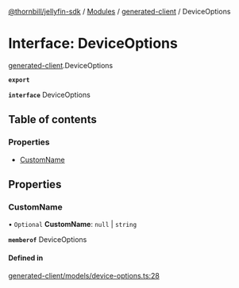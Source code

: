 [@thornbill/jellyfin-sdk](../README.md) / [Modules](../modules.md) / [generated-client](../modules/generated_client.md) / DeviceOptions

# Interface: DeviceOptions

[generated-client](../modules/generated_client.md).DeviceOptions

**`export`**

**`interface`** DeviceOptions

## Table of contents

### Properties

- [CustomName](generated_client.DeviceOptions.md#customname)

## Properties

### CustomName

• `Optional` **CustomName**: ``null`` \| `string`

**`memberof`** DeviceOptions

#### Defined in

[generated-client/models/device-options.ts:28](https://github.com/thornbill/jellyfin-sdk-typescript/blob/21a118e/src/generated-client/models/device-options.ts#L28)
